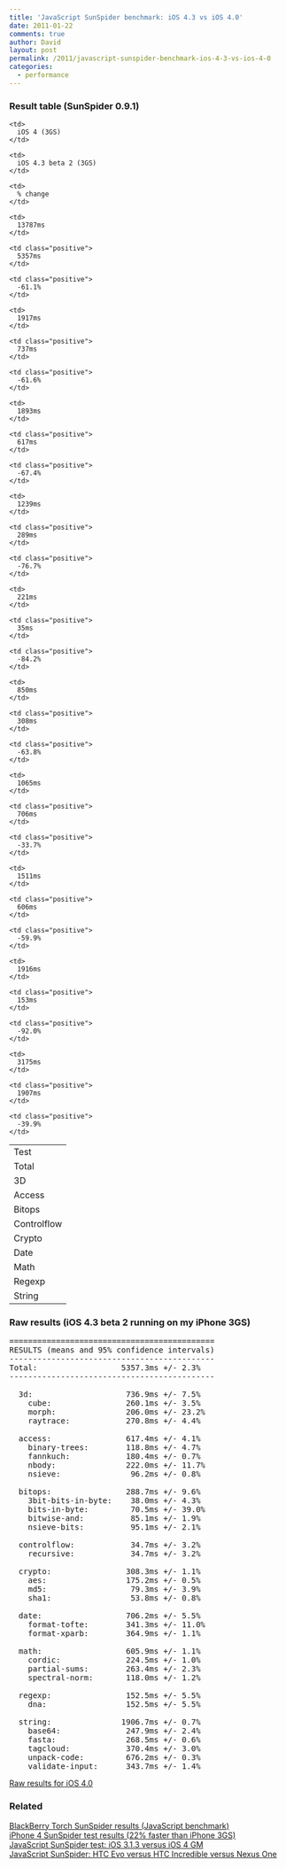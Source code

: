 ```yaml
---
title: 'JavaScript SunSpider benchmark: iOS 4.3 vs iOS 4.0'
date: 2011-01-22
comments: true
author: David
layout: post
permalink: /2011/javascript-sunspider-benchmark-ios-4-3-vs-ios-4-0
categories:
  - performance
---
```

### Result table (SunSpider 0.9.1)

<table>
  <tr>
    <td>
      Test
    </td>
    
    <td>
      iOS 4 (3GS)
    </td>
    
    <td>
      iOS 4.3 beta 2 (3GS)
    </td>
    
    <td>
      % change
    </td>
  </tr>
  
  <tr>
    <td>
      Total
    </td>
    
    <td>
      13787ms
    </td>
    
    <td class="positive">
      5357ms
    </td>
    
    <td class="positive">
      -61.1%
    </td>
  </tr>
  
  <tr>
    <td>
      3D
    </td>
    
    <td>
      1917ms
    </td>
    
    <td class="positive">
      737ms
    </td>
    
    <td class="positive">
      -61.6%
    </td>
  </tr>
  
  <tr>
    <td>
      Access
    </td>
    
    <td>
      1893ms
    </td>
    
    <td class="positive">
      617ms
    </td>
    
    <td class="positive">
      -67.4%
    </td>
  </tr>
  
  <tr>
    <td>
      Bitops
    </td>
    
    <td>
      1239ms
    </td>
    
    <td class="positive">
      289ms
    </td>
    
    <td class="positive">
      -76.7%
    </td>
  </tr>
  
  <tr>
    <td>
      Controlflow
    </td>
    
    <td>
      221ms
    </td>
    
    <td class="positive">
      35ms
    </td>
    
    <td class="positive">
      -84.2%
    </td>
  </tr>
  
  <tr>
    <td>
      Crypto
    </td>
    
    <td>
      850ms
    </td>
    
    <td class="positive">
      308ms
    </td>
    
    <td class="positive">
      -63.8%
    </td>
  </tr>
  
  <tr>
    <td>
      Date
    </td>
    
    <td>
      1065ms
    </td>
    
    <td class="positive">
      706ms
    </td>
    
    <td class="positive">
      -33.7%
    </td>
  </tr>
  
  <tr>
    <td>
      Math
    </td>
    
    <td>
      1511ms
    </td>
    
    <td class="positive">
      606ms
    </td>
    
    <td class="positive">
      -59.9%
    </td>
  </tr>
  
  <tr>
    <td>
      Regexp
    </td>
    
    <td>
      1916ms
    </td>
    
    <td class="positive">
      153ms
    </td>
    
    <td class="positive">
      -92.0%
    </td>
  </tr>
  
  <tr>
    <td>
      String
    </td>
    
    <td>
      3175ms
    </td>
    
    <td class="positive">
      1907ms
    </td>
    
    <td class="positive">
      -39.9%
    </td>
  </tr>
</table>

### Raw results (iOS 4.3 beta 2 running on my iPhone 3GS)

<pre>============================================
RESULTS (means and 95% confidence intervals)
--------------------------------------------
Total:                  5357.3ms +/- 2.3%
--------------------------------------------

  3d:                    736.9ms +/- 7.5%
    cube:                260.1ms +/- 3.5%
    morph:               206.0ms +/- 23.2%
    raytrace:            270.8ms +/- 4.4%

  access:                617.4ms +/- 4.1%
    binary-trees:        118.8ms +/- 4.7%
    fannkuch:            180.4ms +/- 0.7%
    nbody:               222.0ms +/- 11.7%
    nsieve:               96.2ms +/- 0.8%

  bitops:                288.7ms +/- 9.6%
    3bit-bits-in-byte:    38.0ms +/- 4.3%
    bits-in-byte:         70.5ms +/- 39.0%
    bitwise-and:          85.1ms +/- 1.9%
    nsieve-bits:          95.1ms +/- 2.1%

  controlflow:            34.7ms +/- 3.2%
    recursive:            34.7ms +/- 3.2%

  crypto:                308.3ms +/- 1.1%
    aes:                 175.2ms +/- 0.5%
    md5:                  79.3ms +/- 3.9%
    sha1:                 53.8ms +/- 0.8%

  date:                  706.2ms +/- 5.5%
    format-tofte:        341.3ms +/- 11.0%
    format-xparb:        364.9ms +/- 1.1%

  math:                  605.9ms +/- 1.1%
    cordic:              224.5ms +/- 1.0%
    partial-sums:        263.4ms +/- 2.3%
    spectral-norm:       118.0ms +/- 1.2%

  regexp:                152.5ms +/- 5.5%
    dna:                 152.5ms +/- 5.5%

  string:               1906.7ms +/- 0.7%
    base64:              247.9ms +/- 2.4%
    fasta:               268.5ms +/- 0.6%
    tagcloud:            370.4ms +/- 3.0%
    unpack-code:         676.2ms +/- 0.3%
    validate-input:      343.7ms +/- 1.4%
</pre>

[Raw results for iOS 4.0][1]

### Related

[BlackBerry Torch SunSpider results (JavaScript benchmark)][2]  
[iPhone 4 SunSpider test results (22% faster than iPhone 3GS)][3]  
[JavaScript SunSpider test: iOS 3.1.3 versus iOS 4 GM][4]  
[JavaScript SunSpider: HTC Evo versus HTC Incredible versus Nexus One][5]

 [1]: http://davidbcalhoun.com/wp-content/uploads/2010/iOS-4-GM.html
 [2]: http://davidbcalhoun.com/2010/blackberry-torch-sunspider-results-javascript-benchmark
 [3]: http://davidbcalhoun.com/2010/iphone-4-sunspider-test-results
 [4]: http://davidbcalhoun.com/2010/sunspider-ios-3-1-3-versus-ios-4-gm
 [5]: http://davidbcalhoun.com/2010/javascript-sunspider-htc-evo-versus-htc-incredible-versus-nexus-one